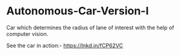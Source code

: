 # Autonomous-Car-Version-I


Car which determines the radius of lane of interest with the help of computer vision.

See the car in action:-
https://lnkd.in/fCP62VC
